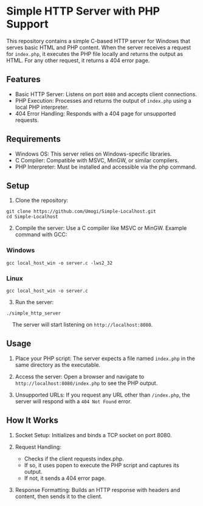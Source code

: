 # Simple HTTP Server with PHP Support
This repository contains a simple C-based HTTP server for Windows that serves basic HTML and PHP content. When the server receives a request for `index.php`, it executes the PHP file locally and returns the output as HTML. For any other request, it returns a 404 error page.

## Features
- Basic HTTP Server: Listens on port `8080` and accepts client connections.
- PHP Execution: Processes and returns the output of `index.php` using a local PHP interpreter.
- 404 Error Handling: Responds with a 404 page for unsupported requests.

## Requirements
- Windows OS: This server relies on Windows-specific libraries.
- C Compiler: Compatible with MSVC, MinGW, or similar compilers.
- PHP Interpreter: Must be installed and accessible via the php command.

## Setup

1. Clone the repository:
```
git clone https://github.com/Umogi/Simple-Localhost.git
cd Simple-Localhost
```

2. Compile the server: Use a C compiler like MSVC or MinGW. Example command with GCC:

### Windows
```
gcc local_host_win -o server.c -lws2_32
```

### Linux
```
gcc local_host_win -o server.c
```

3. Run the server:

```
./simple_http_server
```

&nbsp;&nbsp;&nbsp;&nbsp;The server will start listening on `http://localhost:8080`.

## Usage
1. Place your PHP script: The server expects a file named `index.php` in the same directory as the executable.

2. Access the server: Open a browser and navigate to `http://localhost:8080/index.php` to see the PHP output.

3. Unsupported URLs: If you request any URL other than `/index.php`, the server will respond with a `404 Not Found` error.

## How It Works
1. Socket Setup: Initializes and binds a TCP socket on port 8080.

2. Request Handling:

    - Checks if the client requests index.php.
    - If so, it uses popen to execute the PHP script and captures its output.
    - If not, it sends a 404 error page.
 
3. Response Formatting: Builds an HTTP response with headers and content, then sends it to the client.
